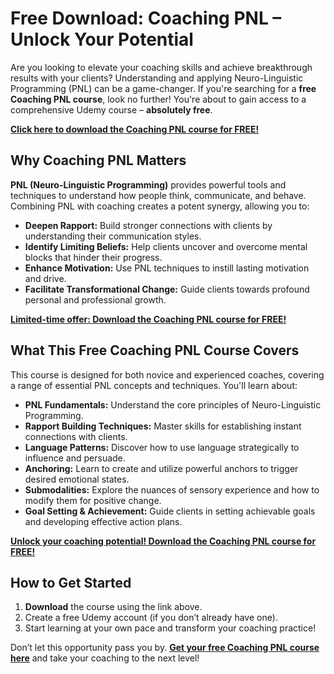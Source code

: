 # Free Download: Coaching PNL – Unlock Your Potential

Are you looking to elevate your coaching skills and achieve breakthrough results with your clients? Understanding and applying Neuro-Linguistic Programming (PNL) can be a game-changer. If you're searching for a **free Coaching PNL course**, look no further! You're about to gain access to a comprehensive Udemy course – **absolutely free**.

[**Click here to download the Coaching PNL course for FREE!**](https://udemywork.com/coaching-pnl)

## Why Coaching PNL Matters

**PNL (Neuro-Linguistic Programming)** provides powerful tools and techniques to understand how people think, communicate, and behave. Combining PNL with coaching creates a potent synergy, allowing you to:

*   **Deepen Rapport:** Build stronger connections with clients by understanding their communication styles.
*   **Identify Limiting Beliefs:** Help clients uncover and overcome mental blocks that hinder their progress.
*   **Enhance Motivation:** Use PNL techniques to instill lasting motivation and drive.
*   **Facilitate Transformational Change:** Guide clients towards profound personal and professional growth.

[**Limited-time offer: Download the Coaching PNL course for FREE!**](https://udemywork.com/coaching-pnl)

## What This Free Coaching PNL Course Covers

This course is designed for both novice and experienced coaches, covering a range of essential PNL concepts and techniques. You'll learn about:

*   **PNL Fundamentals:** Understand the core principles of Neuro-Linguistic Programming.
*   **Rapport Building Techniques:** Master skills for establishing instant connections with clients.
*   **Language Patterns:** Discover how to use language strategically to influence and persuade.
*   **Anchoring:** Learn to create and utilize powerful anchors to trigger desired emotional states.
*   **Submodalities:** Explore the nuances of sensory experience and how to modify them for positive change.
*   **Goal Setting & Achievement:** Guide clients in setting achievable goals and developing effective action plans.

[**Unlock your coaching potential! Download the Coaching PNL course for FREE!**](https://udemywork.com/coaching-pnl)

## How to Get Started

1.  **Download** the course using the link above.
2.  Create a free Udemy account (if you don’t already have one).
3.  Start learning at your own pace and transform your coaching practice!

Don’t let this opportunity pass you by. **[Get your free Coaching PNL course here](https://udemywork.com/coaching-pnl)** and take your coaching to the next level!

